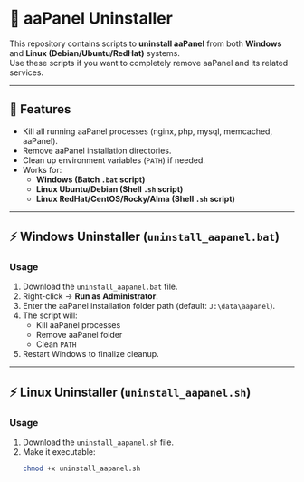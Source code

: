 # 🧹 aaPanel Uninstaller

This repository contains scripts to **uninstall aaPanel** from both **Windows** and **Linux (Debian/Ubuntu/RedHat)** systems.  
Use these scripts if you want to completely remove aaPanel and its related services.

---

## 📌 Features
- Kill all running aaPanel processes (nginx, php, mysql, memcached, aaPanel).
- Remove aaPanel installation directories.
- Clean up environment variables (`PATH`) if needed.
- Works for:
  - **Windows (Batch `.bat` script)**
  - **Linux Ubuntu/Debian (Shell `.sh` script)**
  - **Linux RedHat/CentOS/Rocky/Alma (Shell `.sh` script)**

---

## ⚡ Windows Uninstaller (`uninstall_aapanel.bat`)

### Usage
1. Download the `uninstall_aapanel.bat` file.
2. Right-click → **Run as Administrator**.
3. Enter the aaPanel installation folder path (default: `J:\data\aapanel`).
4. The script will:
   - Kill aaPanel processes
   - Remove aaPanel folder
   - Clean `PATH`
5. Restart Windows to finalize cleanup.

---

## ⚡ Linux Uninstaller (`uninstall_aapanel.sh`)

### Usage
1. Download the `uninstall_aapanel.sh` file.
2. Make it executable:
   ```bash
   chmod +x uninstall_aapanel.sh
